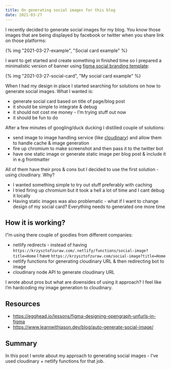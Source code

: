 ```yaml
---
title: On generating social images for this blog
date: 2021-03-27
---
```


I recently decided to generate social images for my blog. You know those images that are being displayed by facebook or twitter when you share link on those platforms:

{% img "2021-03-27-example", "Social card example" %}

I want to get started and create something in finished time so I prepared a minimalistic version of banner using [figma social branding template](https://www.figma.com/community/file/820337605519256142):

{% img "2021-03-27-social-card", "My social card example" %}

When I had my design in place I started searching for solutions on how to generate social images. What I wanted is:

- generate social card based on title of page/blog post
- it should be simple to integrate & debug
- it should not cost me money - I’m trying stuff out now
- it should be fun to do

After a few minutes of googling/duck ducking I distilled couple of solutions:

- send image to image handling service (like [cloudinary](https://cloudinary.com)) and allow them to handle cache & image generation
- fire up chromium to make screenshot and then pass it to the twitter bot
- have one static image or generate static image per blog post & include it in e.g frontmatter

All of them have their pros & cons but I decided to use the first solution - using cloudinary. Why?

- I wanted something simple to try out stuff preferably with caching
- I tried firing up chromium but it took a hell a lot of time and I cant debug it locally
- Having static images was also problematic - what if I want to change design of my social card? Everything needs to generated one more time

## How it is working?

I”m using there couple of goodies from different companies:

- netlify redirects - instead of having `https://krzysztofzuraw.com/.netlify/functions/social-image?title=Home` I have `https://krzysztofzuraw.com/social-image?title=Home`
- netlify functions for generating cloudinary URL & then redirecting bot to image
- cloudinary node API to generate cloudinary URL

I wrote about pros but what are downsides of using it approach? I feel like I’m hardcoding my image generation to cloudinary.

## Resources

- https://egghead.io/lessons/figma-designing-opengraph-unfurls-in-figma
- https://www.learnwithjason.dev/blog/auto-generate-social-image/

## Summary

In this post I wrote about my approach to generating social images - I’ve used cloudinary + netlify functions for that job.

